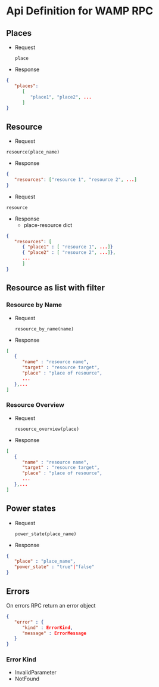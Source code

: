 # Api Definition for WAMP RPC

## Places

- Request

  `place`

- Response

```json
{
   "places":
      [
         "place1", "place2", ...
      ]
}
```

## Resource

- Request

`resource(place_name)`

- Response

```json
{
   "resources": ["resource 1", "resource 2", ...]
}
```

- Request

`resource`

- Response
  - place-resource dict

```json
{
   "resources": [
      { "place1" : [ "resource 1", ...]}
      { "place2" : [ "resource 2", ...]},
      ...
      ]
}
```
## Resource as list with filter

### Resource by Name

- Request

   `resource_by_name(name)`

- Response

```json
[
   {
      "name" : "resource name",
      "target" : "resource target",
      "place" : "place of resource",
      ...
   },...
]

```

### Resource Overview

- Request

   `resource_overview(place)`

- Response

```json
[
   {
      "name" : "resource name",
      "target" : "resource target",
      "place" : "place of resource",
      ...
   },...
]

```

## Power states

- Request

  `power_state(place_name)`

- Response

```json
{
   "place" : "place_name",
   "power_state" : "true"|"false"
}
```

## Errors

On errors RPC return an error object

```json
{
   "error" : {
      "kind" : ErrorKind,
      "message" : ErrorMessage
   }
}
```

### Error Kind

- InvalidParameter
- NotFound
